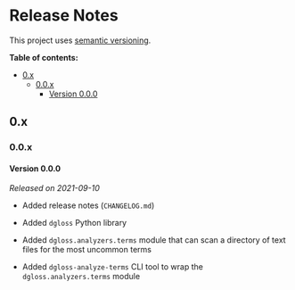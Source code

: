 # Release Notes

This project uses [semantic versioning][semver].

**Table of contents:**

- [0.x](#0x)
  - [0.0.x](#00x)
    - [Version 0.0.0](#version-000)

<!--

## Unreleased

- The terms analyzer now converts all terms to lower case prior to analysis.

- The terms analyzer now ignores common English [stop words][stop words].

-->

## 0.x

### 0.0.x

#### Version 0.0.0

*Released on 2021-09-10*

- Added release notes (`CHANGELOG.md`)

- Added `dgloss` Python library

- Added `dgloss.analyzers.terms` module that can scan a directory of text files
  for the most uncommon terms

- Added `dgloss-analyze-terms` CLI tool to wrap the `dgloss.analyzers.terms`
  module

<!-- Link references go below this line, sorted ascending --->

[semver]: https://semver.org/
[stop words]: https://en.wikipedia.org/wiki/Stop_word
